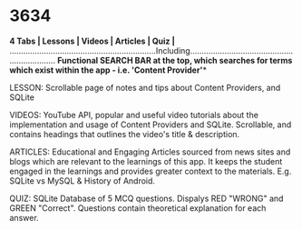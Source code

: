 # 3634

**4 Tabs                  | Lessons | Videos | Articles | Quiz |**
................................................................Including.................................................................
************Functional SEARCH BAR at the top, which searches for terms which exist within the app - i.e. 'Content Provider'*************

LESSON: Scrollable page of notes and tips about Content Providers, and SQLite

VIDEOS: YouTube API, popular and useful video tutorials about the implementation and usage of Content Providers and SQLite. Scrollable, and contains headings that outlines the video's title & description.

ARTICLES: Educational and Engaging Articles sourced from news sites and blogs  which are relevant to the learnings of this app. It keeps the student engaged in the learnings and provides greater context to the materials. E.g. SQLite vs MySQL & History of Android.

QUIZ: SQLite Database of 5 MCQ questions. Dispalys RED "WRONG" and GREEN "Correct". Questions contain theoretical explanation for each answer.
